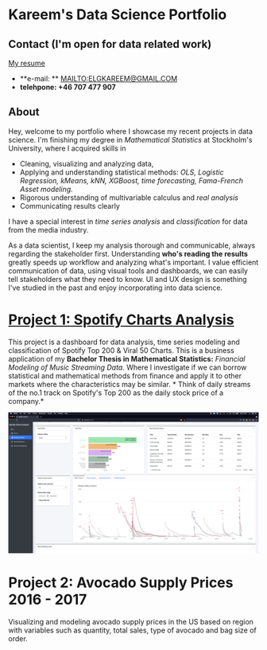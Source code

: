 # Kareem's Data Science Portfolio

## Contact (I'm open for data related work)

[My resume](https://resume.io/r/EPLJ0VGgW)

- **e-mail: ** <MAILTO:ELGKAREEM@GMAIL.COM>
- **telehpone: +46 707 477 907**

## About

Hey, welcome to my portfolio where I showcase my recent projects in data science. I'm finishing my degree in *Mathematical Statistics* at Stockholm's University, where I acquired skills in 
- Cleaning, visualizing and analyzing data, 
- Applying and understanding statistical methods: *OLS, Logistic Regression, kMeans, kNN, XGBoost, time forecasting, Fama-French Asset modeling.*
- Rigorous understanding of multivariable calculus and *real analysis*
- Communicating results clearly

I have a special interest in *time series analysis* and *classification* for data from the media industry. 

As a data scientist, I keep my analysis thorough and communicable, always regarding the stakeholder first. Understanding **who's reading the results** greatly speeds up workflow and analyzing what's important. I value efficient communication of data, using visual tools and dashboards, we can easily tell stakeholders what they need to know. UI and UX design is something I've studied in the past and enjoy incorporating into data science. 

# [Project 1: Spotify Charts Analysis](https://github.com/elgindykareem/spotifychartsanalysis)

This project is a dashboard for data analysis, time series modeling and classification of Spotify Top 200 & Viral 50 Charts. This is a business application of my **Bachelor Thesis in Mathematical Statistics:** *Financial Modeling of Music Streaming Data.* Where I investigate if we can borrow statistical and mathematical methods from finance and apply it to other markets where the characteristics may be similar. * Think of daily streams of the no.1 track on Spotify's Top 200 as the daily stock price of a company.*

![](/images/dashboardimage1.png)

# Project 2: Avocado Supply Prices 2016 - 2017

Visualizing and modeling avocado supply prices in the US based on region with variables such as quantity, total sales, type of avocado and bag size of order.